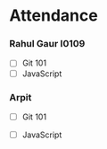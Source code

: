 # Attendance


### Rahul Gaur I0109
- [ ] Git 101 
- [ ] JavaScript

### Arpit
- [ ] Git 101 
- [ ] JavaScript

